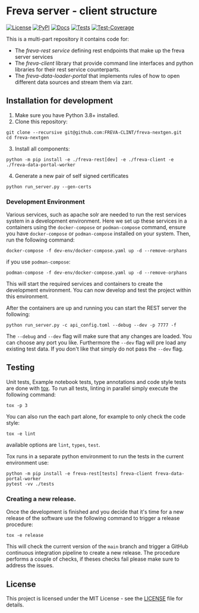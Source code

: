 # Freva server - client structure

[![License](https://img.shields.io/badge/License-BSD-purple.svg)](LICENSE)
[![PyPI](https://img.shields.io/pypi/pyversions/freva-client.svg)](https://pypi.org/project/freva-client/)
[![Docs](https://img.shields.io/badge/API-Doc-green.svg)](https://freva-clint.github.io/freva-nextgen)
[![Tests](https://github.com/FREVA-CLINT/freva-nextgen/actions/workflows/ci_job.yml/badge.svg)](https://github.com/FREVA-CLINT/freva-nextgen/actions)
[![Test-Coverage](https://codecov.io/github/FREVA-CLINT/freva-nextgen/branch/init/graph/badge.svg?token=dGhXxh7uP3)](https://codecov.io/github/FREVA-CLINT/freva-nextgen)


This is a multi-part repository it contains code for:

- The *freva-rest service* defining rest endpoints
  that make up the freva server services
- The *freva-client* library that provide command line interfaces and python
  libraries for their rest service counterparts.
- The *freva-data-loader-portal* that implements rules of how to open different
  data sources and stream them via zarr.

## Installation for development

1. Make sure you have Python 3.8+ installed.
2. Clone this repository:

```console
git clone --recursive git@github.com:FREVA-CLINT/freva-nextgen.git
cd freva-nextgen
```

3. Install all components:

```console
python -m pip install -e ./freva-rest[dev] -e ./freva-client -e ./freva-data-portal-worker
```

4. Generate a new pair of self signed certificates

```console
python run_server.py --gen-certs
```

### Development Environment
Various services, such as apache solr are needed to run the rest services system
in a development environment. Here we set up these services in a containers
using the `docker-compose` or `podman-compose` command, ensure
you have `docker-compose` or `podman-compose` installed on your system.
Then, run the following command:

```console
docker-compose -f dev-env/docker-compose.yaml up -d --remove-orphans
```

if you use `podman-compose`:

```console
podman-compose -f dev-env/docker-compose.yaml up -d --remove-orphans
```

This will start the required services and containers to create the development
environment. You can now develop and test the project within this environment.

After the containers are up and running you can start the REST server the following:

```console
python run_server.py -c api_config.toml --debug --dev -p 7777 -f
```

The ``--debug`` and ``--dev`` flag will make sure that any changes are loaded.
You can choose any port you like. Furthermore the ``--dev`` flag will pre
load any existing test data. If you don't like that simply do not pass the
``--dev`` flag.


## Testing

Unit tests, Example notebook tests, type annotations and code style tests
are done with [tox](https://tox.wiki/en/latest/). To run all tests, linting
in parallel simply execute the following command:

```console
tox -p 3
```
You can also run the each part alone, for example to only check the code style:

```console
tox -e lint
```
available options are ``lint``, ``types``, ``test``.

Tox runs in a separate python environment to run the tests in the current
environment use:


```console
python -m pip install -e freva-rest[tests] freva-client freva-data-portal-worker
pytest -vv ./tests
```
### Creating a new release.

Once the development is finished and you decide that it's time for a new
release of the software use the following command to trigger a release
procedure:

```console
tox -e release
```

This will check the current version of the `main` branch and trigger
a GitHub continuous integration pipeline to create a new release. The procedure
performs a couple of checks, if theses checks fail please make sure to address
the issues.

## License

This project is licensed under the MIT License - see the [LICENSE](LICENSE) file for details.
